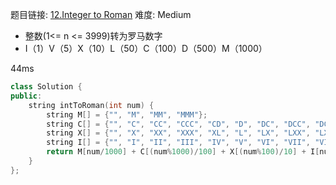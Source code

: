 题目链接: [12.Integer to Roman][1]
难度: Medium

- 整数(1<= n <= 3999)转为罗马数字
- I（1）V（5）X（10）L（50）C（100）D（500）M（1000） 

44ms

```cpp
class Solution {
public:
    string intToRoman(int num) {
        string M[] = {"", "M", "MM", "MMM"};
        string C[] = {"", "C", "CC", "CCC", "CD", "D", "DC", "DCC", "DCCC", "CM"};
        string X[] = {"", "X", "XX", "XXX", "XL", "L", "LX", "LXX", "LXXX", "XC"};
        string I[] = {"", "I", "II", "III", "IV", "V", "VI", "VII", "VIII", "IX"};
        return M[num/1000] + C[(num%1000)/100] + X[(num%100)/10] + I[num%10];
    }
};
```

[1]: https://leetcode.com/problems/integer-to-roman/